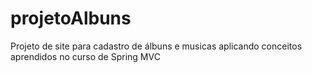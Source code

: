 # projetoAlbuns
Projeto de site para cadastro de álbuns e musicas aplicando conceitos aprendidos no curso de Spring MVC 
